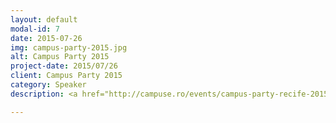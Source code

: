 ```yaml
---
layout: default
modal-id: 7
date: 2015-07-26
img: campus-party-2015.jpg
alt: Campus Party 2015
project-date: 2015/07/26
client: Campus Party 2015
category: Speaker
description: <a href="http://campuse.ro/events/campus-party-recife-2015/talk/robotic-e-javascript-amor-a-primeira-vista/">Campus Party Recife 2015</a> JavaScript, linguagem de programação feita para rodar apenas em browsers, mas hoje várias plataformas e coisas podem interagir com ele, e uma das coisas mais incríveis e divertidas que o JavaScript pode fazer, é se comunicar diretamente com o mundo real, é isso mesmo, podemos programar micro-controladores como o Arduino ou Raspberry pi usando JavaScript. Nesta palestra vamos conhecer a parte mais divertida e emocional sobre a programação de robos e conceitos de IoT. Apresentaremos para vocês o “Guide Dog”, que é um robozinho que estou construindo com um kit básico de Arduíno e com o framework JavaScript Johnny-five.io

---
```

